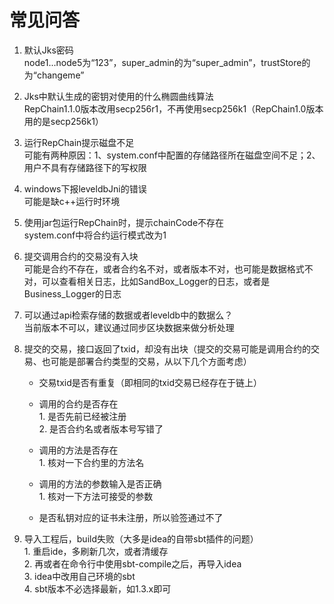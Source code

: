 # 常见问答

1. 默认Jks密码<br>node1...node5为“123”，super_admin的为“super_admin”，trustStore的为“changeme”

2. Jks中默认生成的密钥对使用的什么椭圆曲线算法<br>RepChain1.1.0版本改用secp256r1，不再使用secp256k1（RepChain1.0版本用的是secp256k1）

3. 运行RepChain提示磁盘不足<br>可能有两种原因：1、system.conf中配置的存储路径所在磁盘空间不足；2、用户不具有存储路径下的写权限

4. windows下报leveldbJni的错误<br>可能是缺c++运行时环境

5. 使用jar包运行RepChain时，提示chainCode不存在<br>system.conf中将合约运行模式改为1

6. 提交调用合约的交易没有入块<br>可能是合约不存在，或者合约名不对，或者版本不对，也可能是数据格式不对，可以查看相关日志，比如SandBox_Logger的日志，或者是Business_Logger的日志

7. 可以通过api检索存储的数据或者leveldb中的数据么？<br>当前版本不可以，建议通过同步区块数据来做分析处理

8. 提交的交易，接口返回了txid，却没有出块（提交的交易可能是调用合约的交易、也可能是部署合约类型的交易，从以下几个方面考虑）

   * 交易txid是否有重复（即相同的txid交易已经存在于链上）
   * 调用的合约是否存在<br>1. 是否先前已经被注册<br>2. 是否合约名或者版本号写错了

   * 调用的方法是否存在<br>1. 核对一下合约里的方法名
   * 调用的方法的参数输入是否正确<br>1. 核对一下方法可接受的参数

   * 是否私钥对应的证书未注册，所以验签通过不了

9. 导入工程后，build失败（大多是idea的自带sbt插件的问题）<br>1. 重启ide，多刷新几次，或者清缓存<br>2. 再或者在命令行中使用sbt-compile之后，再导入idea<br>3. idea中改用自己环境的sbt<br>4. sbt版本不必选择最新，如1.3.x即可